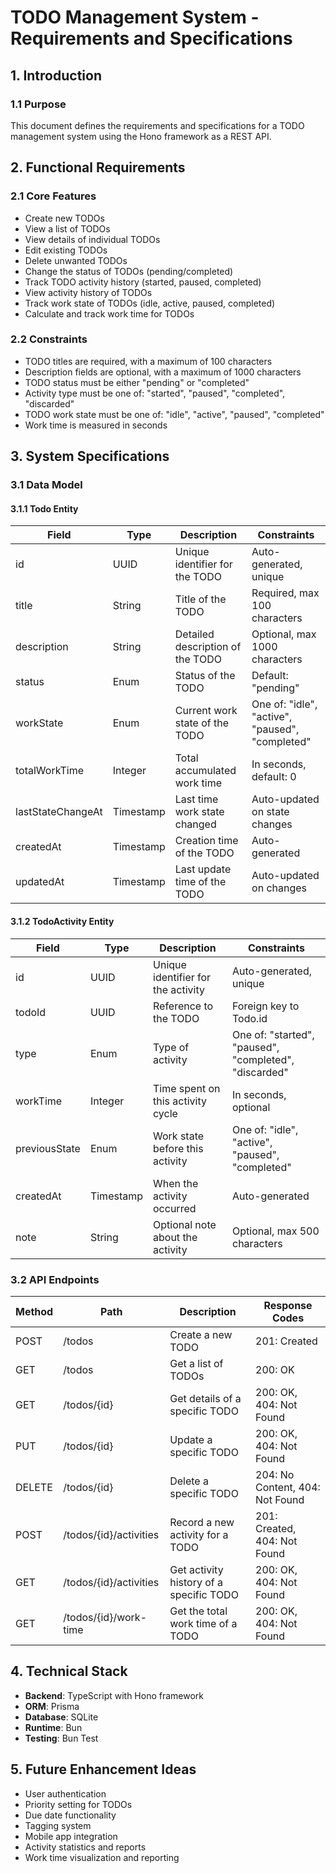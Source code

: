 # TODO Management System - Requirements and Specifications

## 1. Introduction

### 1.1 Purpose
This document defines the requirements and specifications for a TODO management system using the Hono framework as a REST API.

## 2. Functional Requirements

### 2.1 Core Features
- Create new TODOs
- View a list of TODOs
- View details of individual TODOs
- Edit existing TODOs
- Delete unwanted TODOs
- Change the status of TODOs (pending/completed)
- Track TODO activity history (started, paused, completed)
- View activity history of TODOs
- Track work state of TODOs (idle, active, paused, completed)
- Calculate and track work time for TODOs

### 2.2 Constraints
- TODO titles are required, with a maximum of 100 characters
- Description fields are optional, with a maximum of 1000 characters
- TODO status must be either "pending" or "completed"
- Activity type must be one of: "started", "paused", "completed", "discarded"
- TODO work state must be one of: "idle", "active", "paused", "completed"
- Work time is measured in seconds

## 3. System Specifications

### 3.1 Data Model

#### 3.1.1 Todo Entity
| Field       | Type        | Description                      | Constraints                   |
|-------------|-------------|----------------------------------|-------------------------------|
| id          | UUID        | Unique identifier for the TODO   | Auto-generated, unique        |
| title       | String      | Title of the TODO                | Required, max 100 characters  |
| description | String      | Detailed description of the TODO | Optional, max 1000 characters |
| status      | Enum        | Status of the TODO               | Default: "pending"            |
| workState   | Enum        | Current work state of the TODO   | One of: "idle", "active", "paused", "completed" |
| totalWorkTime | Integer   | Total accumulated work time      | In seconds, default: 0        |
| lastStateChangeAt | Timestamp | Last time work state changed | Auto-updated on state changes |
| createdAt   | Timestamp   | Creation time of the TODO        | Auto-generated                |
| updatedAt   | Timestamp   | Last update time of the TODO     | Auto-updated on changes       |

#### 3.1.2 TodoActivity Entity
| Field       | Type        | Description                      | Constraints                   |
|-------------|-------------|----------------------------------|-------------------------------|
| id          | UUID        | Unique identifier for the activity | Auto-generated, unique      |
| todoId      | UUID        | Reference to the TODO            | Foreign key to Todo.id        |
| type        | Enum        | Type of activity                 | One of: "started", "paused", "completed", "discarded" |
| workTime    | Integer     | Time spent on this activity cycle | In seconds, optional         |
| previousState | Enum      | Work state before this activity  | One of: "idle", "active", "paused", "completed" |
| createdAt   | Timestamp   | When the activity occurred       | Auto-generated                |
| note        | String      | Optional note about the activity | Optional, max 500 characters  |

### 3.2 API Endpoints
| Method  | Path                      | Description                           | Response Codes                    |
|---------|---------------------------|---------------------------------------|-----------------------------------|
| POST    | /todos                    | Create a new TODO                     | 201: Created                      |
| GET     | /todos                    | Get a list of TODOs                   | 200: OK                           |
| GET     | /todos/{id}               | Get details of a specific TODO        | 200: OK, 404: Not Found           |
| PUT     | /todos/{id}               | Update a specific TODO                | 200: OK, 404: Not Found           |
| DELETE  | /todos/{id}               | Delete a specific TODO                | 204: No Content, 404: Not Found   |
| POST    | /todos/{id}/activities    | Record a new activity for a TODO      | 201: Created, 404: Not Found      |
| GET     | /todos/{id}/activities    | Get activity history of a specific TODO | 200: OK, 404: Not Found         |
| GET     | /todos/{id}/work-time     | Get the total work time of a TODO     | 200: OK, 404: Not Found           |

## 4. Technical Stack
- **Backend**: TypeScript with Hono framework
- **ORM**: Prisma
- **Database**: SQLite
- **Runtime**: Bun
- **Testing**: Bun Test

## 5. Future Enhancement Ideas
- User authentication
- Priority setting for TODOs
- Due date functionality
- Tagging system
- Mobile app integration
- Activity statistics and reports
- Work time visualization and reporting